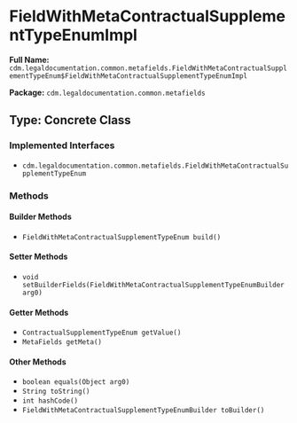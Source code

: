 # FieldWithMetaContractualSupplementTypeEnumImpl

**Full Name:** `cdm.legaldocumentation.common.metafields.FieldWithMetaContractualSupplementTypeEnum$FieldWithMetaContractualSupplementTypeEnumImpl`

**Package:** `cdm.legaldocumentation.common.metafields`

## Type: Concrete Class

### Implemented Interfaces

- `cdm.legaldocumentation.common.metafields.FieldWithMetaContractualSupplementTypeEnum`

### Methods

#### Builder Methods

- `FieldWithMetaContractualSupplementTypeEnum build()`

#### Setter Methods

- `void setBuilderFields(FieldWithMetaContractualSupplementTypeEnumBuilder arg0)`

#### Getter Methods

- `ContractualSupplementTypeEnum getValue()`
- `MetaFields getMeta()`

#### Other Methods

- `boolean equals(Object arg0)`
- `String toString()`
- `int hashCode()`
- `FieldWithMetaContractualSupplementTypeEnumBuilder toBuilder()`

